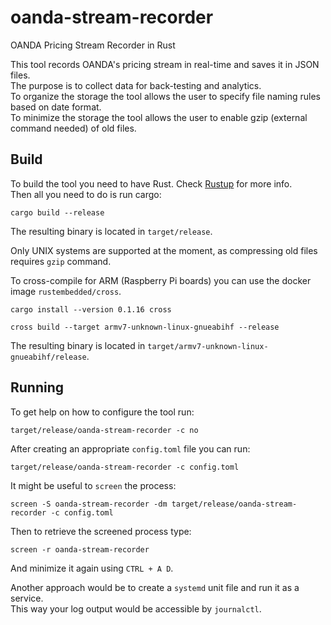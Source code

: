 # oanda-stream-recorder
OANDA Pricing Stream Recorder in Rust  

This tool records OANDA's pricing stream in real-time and saves it in JSON files.  
The purpose is to collect data for back-testing and analytics.  
To organize the storage the tool allows the user to specify file naming rules based on date format.  
To minimize the storage the tool allows the user to enable gzip (external command needed) of old files.  

## Build

To build the tool you need to have Rust. Check [Rustup](https://rustup.rs/) for more info.  
Then all you need to do is run cargo:  

```
cargo build --release
```

The resulting binary is located in `target/release`.  

Only UNIX systems are supported at the moment, as compressing old files requires `gzip` command.  

To cross-compile for ARM (Raspberry Pi boards) you can use the docker image `rustembedded/cross`.  

```
cargo install --version 0.1.16 cross

cross build --target armv7-unknown-linux-gnueabihf --release 
```

The resulting binary is located in `target/armv7-unknown-linux-gnueabihf/release`.  

## Running

To get help on how to configure the tool run:  

```
target/release/oanda-stream-recorder -c no
```

After creating an appropriate `config.toml` file you can run:

```
target/release/oanda-stream-recorder -c config.toml
```

It might be useful to `screen` the process:  

```
screen -S oanda-stream-recorder -dm target/release/oanda-stream-recorder -c config.toml
```

Then to retrieve the screened process type:  

```
screen -r oanda-stream-recorder
```

And minimize it again using `CTRL + A D`.  

Another approach would be to create a `systemd` unit file and run it as a service.  
This way your log output would be accessible by `journalctl`.  
